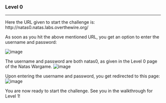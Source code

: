 ### Level 0
<hr/>
Here the URL given to start the challenge is: http://natas0.natas.labs.overthewire.org/ 

<br>

As soon as you hit the above mentioned URL, you get an option to enter the username and password:

![image](https://github.com/user-attachments/assets/4cfd5c5b-7b48-4654-95ee-a631151d3d19)

The username and password are both natas0, as given in the Level 0 page of the Natas Wargame.
![image](https://github.com/user-attachments/assets/c8dc17d0-276d-413c-8b59-bfdde3daae04)

Upon entering the username and password, you get redirected to this page:
![image](https://github.com/user-attachments/assets/7963b5e5-c433-448d-ab36-3f29721682ec)

You are now ready to start the challenge. See you in the walkthrough for Level 1!
